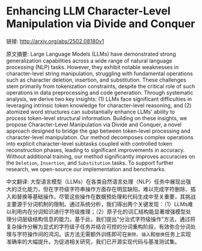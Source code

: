 # Enhancing LLM Character-Level Manipulation via Divide and Conquer

链接: http://arxiv.org/abs/2502.08180v1

原文摘要:
Large Language Models (LLMs) have demonstrated strong generalization
capabilities across a wide range of natural language processing (NLP) tasks.
However, they exhibit notable weaknesses in character-level string
manipulation, struggling with fundamental operations such as character
deletion, insertion, and substitution. These challenges stem primarily from
tokenization constraints, despite the critical role of such operations in data
preprocessing and code generation. Through systematic analysis, we derive two
key insights: (1) LLMs face significant difficulties in leveraging intrinsic
token knowledge for character-level reasoning, and (2) atomized word structures
can substantially enhance LLMs' ability to process token-level structural
information. Building on these insights, we propose Character-Level
Manipulation via Divide and Conquer, a novel approach designed to bridge the
gap between token-level processing and character-level manipulation. Our method
decomposes complex operations into explicit character-level subtasks coupled
with controlled token reconstruction phases, leading to significant
improvements in accuracy. Without additional training, our method significantly
improves accuracies on the $\texttt{Deletion}$, $\texttt{Insertion}$, and
$\texttt{Substitution}$ tasks. To support further research, we open-source our
implementation and benchmarks.

中文翻译:
大型语言模型（LLMs）在各类自然语言处理（NLP）任务中展现出强大的泛化能力，但在字符级字符串操作方面存在明显缺陷，难以完成字符删除、插入和替换等基础操作。尽管这些操作在数据预处理和代码生成中至关重要，其挑战主要源于分词机制的限制。通过系统分析，我们得出两个关键发现：（1）LLMs难以利用内在分词知识进行字符级推理；（2）原子化的词汇结构能显著增强模型处理分词层级结构信息的能力。基于此，我们提出"分治式字符级操作"方法，通过将复杂操作分解为显式的字符级子任务并结合可控的分词重构阶段，有效弥合分词处理与字符操作间的鸿沟。该方法无需额外训练即可在$\texttt{删除}$、$\texttt{插入}$和$\texttt{替换}$任务上实现准确率的大幅提升。为促进相关研究，我们已开源实现代码与基准测试集。

